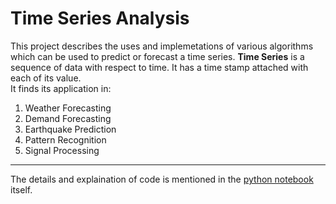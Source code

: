 # Time Series Analysis
This project describes the uses and implemetations of various algorithms which can be used to predict or forecast a time series. **Time Series** is a sequence of data with respect to time. It has a time stamp attached with each of its value.<br>
It finds its application in:
1. Weather Forecasting
2. Demand Forecasting
3. Earthquake Prediction
4. Pattern Recognition
5. Signal Processing
---
The details and explaination of code is mentioned in the [python notebook](https://github.com/Aditya-Gupta1/Data-Science-Portfolio/blob/master/3%20-%20Time%20Series%20Analysis/Time%20Series%20Analysis.ipynb) itself.